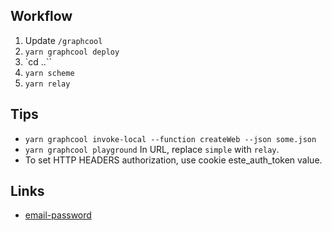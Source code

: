 ## Workflow

1. Update `/graphcool`
2. `yarn graphcool deploy`
3. `cd ..``
4. `yarn scheme`
5. `yarn relay`

## Tips

* `yarn graphcool invoke-local --function createWeb --json some.json`
* `yarn graphcool playground` In URL, replace `simple` with `relay`.
* To set HTTP HEADERS authorization, use cookie este_auth_token value.

## Links

* [email-password](https://github.com/graphcool/templates/tree/master/auth/email-password)
